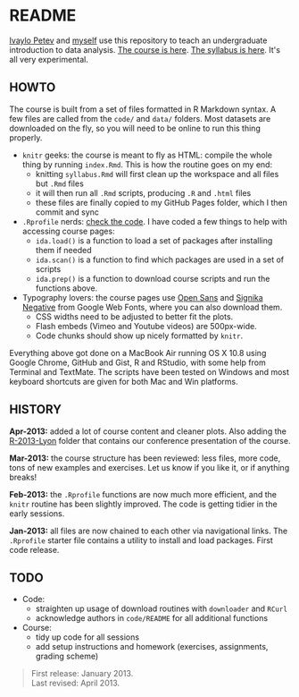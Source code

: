 # README

[Ivaylo Petev](http://ipetev.org/) and [myself](http://f.briatte.org/) use this repository to teach an undergraduate introduction to data analysis. [The course is here](http://f.briatte.org/teaching/ida/). [The syllabus is here](ida/raw/master/syllabus.pdf). It's all very experimental.

## HOWTO

The course is built from a set of files formatted in R Markdown syntax. A few files are called from the `code/` and `data/` folders. Most datasets are downloaded on the fly, so you will need to be online to run this thing properly.

* `knitr` geeks: the course is meant to fly as HTML: compile the whole thing by running `index.Rmd`. This is how the routine goes on my end:
  * knitting `syllabus.Rmd` will first clean up the workspace and all files but `.Rmd` files
  * it will then run all `.Rmd` scripts, producing `.R` and `.html` files
  * these files are finally copied to my GitHub Pages folder, which I then commit and sync
* `.Rprofile` nerds: [check the code](https://github.com/briatte/ida/blob/master/.Rprofile). I have coded a few things to help with accessing course pages:
  * `ida.load()` is a function to load a set of packages after installing them if needed
  * `ida.scan()` is a function to find which packages are used in a set of scripts
  * `ida.prep()` is a function to download course scripts and run the functions above.
* Typography lovers: the course pages use [Open Sans](https://www.google.com/webfonts#UsePlace:use/Collection:Open+Sans) and [Signika Negative](https://www.google.com/webfonts#UsePlace:use/Collection:Signika+Negative) from Google Web Fonts, where you can also download them.
  * CSS widths need to be adjusted to better fit the plots.
  * Flash embeds (Vimeo and Youtube videos) are 500px-wide.
  * Code chunks should show up nicely formatted by `knitr`.

Everything above got done on a MacBook Air running OS X 10.8 using Google Chrome, GitHub and Gist, R and RStudio, with some help from Terminal and TextMate. The scripts have been tested on Windows and most keyboard shortcuts are given for both Mac and Win platforms.

## HISTORY

__Apr-2013:__ added a lot of course content and cleaner plots. Also adding the [R-2013-Lyon](R-2013-Lyon) folder that contains our conference presentation of the course.

__Mar-2013:__ the course structure has been reviewed: less files, more code, tons of new examples and exercises. Let us know if you like it, or if anything breaks!

__Feb-2013:__ the `.Rprofile` functions are now much more efficient, and the `knitr` routine has been slightly improved. The code is getting tidier in the early sessions.

__Jan-2013:__ all files are now chained to each other via navigational links. The `.Rprofile` starter file contains a utility to install and load packages. First code release.

## TODO

* Code:
  * straighten up usage of download routines with `downloader` and `RCurl`
  * acknowledge authors in `code/README` for all additional functions
* Course:
  * tidy up code for all sessions
  * add setup instructions and homework (exercises, assignments, grading scheme)

> First release: January 2013.  
> Last revised: April 2013.
